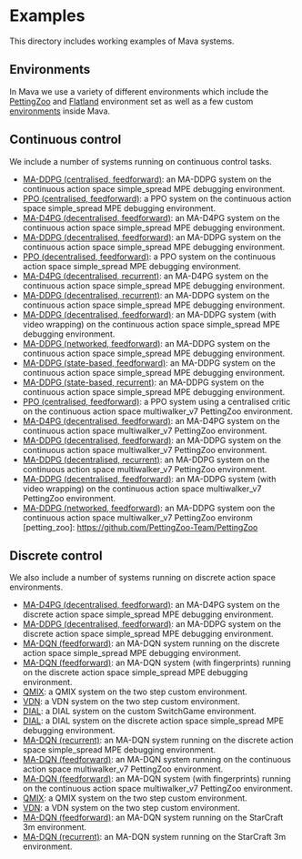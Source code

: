# Examples
This directory includes working examples of Mava systems.

## Environments

In Mava we use a variety of different environments which include the
[PettingZoo][pettingzoo] and [Flatland][flatland] environment set as well as a few custom [environments][debug] inside Mava.

## Continuous control
We include a number of systems running on continuous control tasks.

-   [MA-DDPG (centralised, feedforward)](debugging_envs/run_centralised_feedforward_maddpg.py):
    an MA-DDPG system on the continuous action space simple_spread MPE debugging environment.
-   [PPO (centralised, feedforward)](debugging_envs/run_centralised_feedforward_mappo.py):
    a PPO system on the continuous action space simple_spread MPE debugging environment.
-   [MA-D4PG (decentralised, feedforward)](debugging_envs/run_decentralised_feedforward_mad4pg.py):
    an MA-D4PG system on the continuous action space simple_spread MPE debugging environment.
-   [MA-DDPG (decentralised, feedforward)](debugging_envs/run_decentralised_feedforward_maddpg.py):
    an MA-DDPG system on the continuous action space simple_spread MPE debugging environment.
-   [PPO (decentralised, feedforward)](debugging_envs/run_decentralised_feedforward_mappo.py):
    a PPO system on the continuous action space simple_spread MPE debugging environment.
-   [MA-D4PG (decentralised, recurrent)](debugging_envs/run_decentralised_recurrent_mad4pg.py):
    an MA-D4PG system on the continuous action space simple_spread MPE debugging environment.
-   [MA-DDPG (decentralised, recurrent)](debugging_envs/run_decentralised_recurrent_maddpg.py):
    an MA-DDPG system on the continuous action space simple_spread MPE debugging environment.
-   [MA-DDPG (decentralised, feedforward)](debugging_envs/run_feedforward_maddpg_record_video.py):
    an MA-DDPG system (with video wrapping) on the continuous action space simple_spread MPE debugging environment.
-   [MA-DDPG (networked, feedforward)](debugging_envs/run_networked_feedforward_maddpg.py):
    an MA-DDPG system on the continuous action space simple_spread MPE debugging environment.
-   [MA-DDPG (state-based, feedforward)](debugging_envs/run_state_based_feedforward_maddpg.py):
    an MA-DDPG system on the continuous action space simple_spread MPE debugging environment.
-   [MA-DDPG (state-based, recurrent)](debugging_envs/run_state_based_recurrent_maddpg.py):
    an MA-DDPG system on the continuous action space simple_spread MPE debugging environment.
-   [PPO (centralised, feedforward)](petting_zoo/run_centralised_feedforward_mappo.py):
    a PPO system using a centralised critic on the continuous action space multiwalker_v7 PettingZoo environment.
-   [MA-D4PG (decentralised, feedforward)](petting_zoo/run_decentralised_feedforward_mad4pg.py):
    an MA-D4PG system on the continuous action space multiwalker_v7 PettingZoo environment.
-   [MA-DDPG (decentralised, feedforward)](petting_zoo/run_decentralised_feedforward_maddpg.py):
    an MA-DDPG system on the continuous action space multiwalker_v7 PettingZoo environment.
-   [MA-DDPG (decentralised, recurrent)](petting_zoo/run_decentralised_recurrent_maddpg.py):
    an MA-DDPG system on the continuous action space multiwalker_v7 PettingZoo environment.
-   [MA-DDPG (decentralised, feedforward)](petting_zoo/run_feedforward_maddpg_record_video.py):
    an MA-DDPG system (with video wrapping) on the continuous action space multiwalker_v7 PettingZoo environment.
-   [MA-DDPG (networked, feedforward)](petting_zoo/run_networked_feedforward_maddpg_sparse.py):
    an MA-DDPG system oon the continuous action space multiwalker_v7 PettingZoo environm
[petting_zoo]: https://github.com/PettingZoo-Team/PettingZoo

## Discrete control

We also include a number of systems running on discrete action space environments.
-   [MA-D4PG (decentralised, feedforward)](debugging_envs/run_decentralised_feedforward_discrete_mad4pg.py):
    an MA-D4PG system on the discrete action space simple_spread MPE debugging environment.
-   [MA-DDPG (decentralised, feedforward)](debugging_envs/run_decentralised_feedforward_discrete_maddpg.py):
    an MA-DDPG system on the discrete action space simple_spread MPE debugging environment.
-   [MA-DQN (feedforward)](debugging_envs/run_feedforward_madqn.py):
    an MA-DQN system running on the discrete action space simple_spread MPE debugging environment.
-   [MA-DQN (feedforward)](debugging_envs/run_feedforward_madqn.py):
    an MA-DQN system (with fingerprints) running on the discrete action space simple_spread MPE debugging environment.
-   [QMIX](debugging_envs/run_feedforward_qmix.py):
    a QMIX system on the two step custom environment.
-   [VDN](debugging_envs/run_feedforward_vdn.py):
    a VDN system on the two step custom environment.
-   [DIAL](debugging_envs/run_recurrent_dial.py):
    a DIAL system on the custom SwitchGame environment.
-   [DIAL](debugging_envs/run_recurrent_dial_spread.py):
    a DIAL system on the discrete action space simple_spread MPE debugging environment.
-   [MA-DQN (recurrent)](debugging_envs/run_recurrent_madqn.py):
    an MA-DQN system running on the discrete action space simple_spread MPE debugging environment.
-   [MA-DQN (feedforward)](petting_zoo/run_feedforward_madqn.py):
    an MA-DQN system running on the continuous action space multiwalker_v7 PettingZoo environment.
-   [MA-DQN (feedforward)](petting_zoo/run_feedforward_madqn.py):
    an MA-DQN system (with fingerprints) running on the continuous action space multiwalker_v7 PettingZoo environment.
-   [QMIX](petting_zoo/run_feedforward_qmix.py):
    a QMIX system on the two step custom environment.
-   [VDN](petting_zoo/run_feedforward_vdn.py):
    a VDN system on the two step custom environment.
-   [MA-DQN (feedforward)](smac/run_feedforward_madqn.py):
    an MA-DQN system running on the StarCraft 3m environment.
-   [MA-DQN (recurrent)](smac/run_recurrent_madqn.py):
    an MA-DQN system running on the StarCraft 3m environment.

[debug]: ../mava/utils/debugging
[pettingzoo]: https://github.com/PettingZoo-Team/PettingZoo
[flatland]: https://gitlab.aicrowd.com/flatland/flatland
